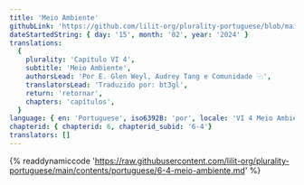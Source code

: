 ```yaml
---
title: 'Meio Ambiente'
githubLink: 'https://github.com/lilit-org/plurality-portuguese/blob/main/contents/portuguese/6-4-meio-ambiente.md'
dateStartedString: { day: '15', month: '02', year: '2024' }
translations:
  {
    plurality: 'Capítulo VI 4',
    subtitle: 'Meio Ambiente',
    authorsLead: 'Por E. Glen Weyl, Audrey Tang e Comunidade ⿻',
    translatorsLead: 'Traduzido por: bt3gl',
    return: 'retornar',
    chapters: 'capítulos',
  }
language: { en: 'Portuguese', iso6392B: 'por', locale: 'VI 4 Meio Ambiente' }
chapterid: { chapterid: 6, chapterid_subid: '6-4'}
translators: []
---
```

{% readdynamiccode 'https://raw.githubusercontent.com/lilit-org/plurality-portuguese/main/contents/portuguese/6-4-meio-ambiente.md' %} 